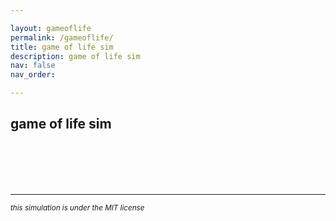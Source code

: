 ```yaml
---

layout: gameoflife
permalink: /gameoflife/
title: game of life sim
description: game of life sim
nav: false
nav_order: 

---
```

## game of life sim


<br>
<br>
<br>
<br>

---

<small><i>this simulation is under the MIT license<br></i></small>


